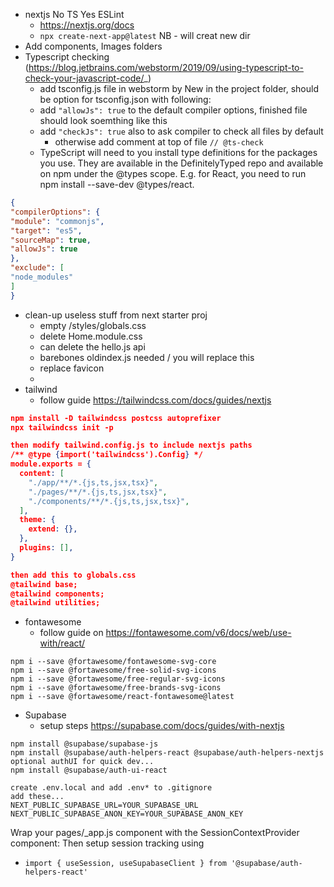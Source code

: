 * nextjs No TS Yes ESLint
  * https://nextjs.org/docs
  * `npx create-next-app@latest` NB - will creat new dir
* Add components, Images folders
* Typescript checking (https://blog.jetbrains.com/webstorm/2019/09/using-typescript-to-check-your-javascript-code/_)
  * add tsconfig.js file in webstorm by New in the project folder, should be option for tsconfig.json with following:
  * add `"allowJs": true` to the default compiler options, finished file should look soemthing like this
  * add `"checkJs": true` also to ask compiler to check all files by default
    * otherwise add comment at top of file `// @ts-check`
  *  TypeScript will need to you install type definitions for the packages you use. They are available in the DefinitelyTyped repo and available on npm under the @types scope. E.g. for React, you need to run npm install --save-dev @types/react.
```json
{
"compilerOptions": {
"module": "commonjs",
"target": "es5",
"sourceMap": true,
"allowJs": true
},
"exclude": [
"node_modules"
]
}
```
* clean-up useless stuff from next starter proj
  * empty /styles/globals.css
  * delete Home.module.css
  * can delete the hello.js api
  * barebones oldindex.js needed / you will replace this
  * replace favicon
  * 
* tailwind
  * follow guide https://tailwindcss.com/docs/guides/nextjs
```json
npm install -D tailwindcss postcss autoprefixer
npx tailwindcss init -p

then modify tailwind.config.js to include nextjs paths
/** @type {import('tailwindcss').Config} */
module.exports = {
  content: [
    "./app/**/*.{js,ts,jsx,tsx}",
    "./pages/**/*.{js,ts,jsx,tsx}",
    "./components/**/*.{js,ts,jsx,tsx}",
  ],
  theme: {
    extend: {},
  },
  plugins: [],
}

then add this to globals.css
@tailwind base;
@tailwind components;
@tailwind utilities;

```
* fontawesome
  * follow guide on https://fontawesome.com/v6/docs/web/use-with/react/
```
npm i --save @fortawesome/fontawesome-svg-core
npm i --save @fortawesome/free-solid-svg-icons
npm i --save @fortawesome/free-regular-svg-icons
npm i --save @fortawesome/free-brands-svg-icons
npm i --save @fortawesome/react-fontawesome@latest
```
* Supabase
  * setup steps https://supabase.com/docs/guides/with-nextjs
```
npm install @supabase/supabase-js
npm install @supabase/auth-helpers-react @supabase/auth-helpers-nextjs
optional authUI for quick dev...
npm install @supabase/auth-ui-react

create .env.local and add .env* to .gitignore
add these...
NEXT_PUBLIC_SUPABASE_URL=YOUR_SUPABASE_URL
NEXT_PUBLIC_SUPABASE_ANON_KEY=YOUR_SUPABASE_ANON_KEY
```
Wrap your pages/_app.js component with the SessionContextProvider component:
Then setup session tracking using
* `import { useSession, useSupabaseClient } from '@supabase/auth-helpers-react'`
